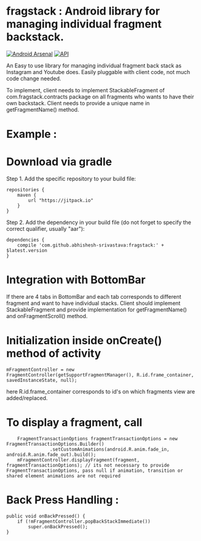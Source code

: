 # fragstack :  Android library for managing individual fragment backstack. 

[![Android Arsenal]( https://img.shields.io/badge/Android%20Arsenal-fragstack-green.svg?style=flat )]( https://android-arsenal.com/details/1/6990 ) [![API](https://img.shields.io/badge/API-15%2B-brightgreen.svg?style=flat)](https://android-arsenal.com/api?level=15)


An Easy to use library for managing individual fragment back stack as Instagram and Youtube does.
Easily pluggable with client code, not much code change needed.

To implement, client needs to implement StackableFragment of com.fragstack.contracts package on all fragments who wants to have their own backstack.
Client needs to provide a unique name in getFragmentName() method.

# Example : 
# Download via gradle
Step 1. Add the specific repository to your build file:

    repositories {
        maven {
            url "https://jitpack.io"
        }
    }

Step 2. Add the dependency in your build file (do not forget to specify the correct qualifier, usually "aar"):

    dependencies {
        compile 'com.github.abhishesh-srivastava:fragstack:' + $latest.version
    }


# Integration with BottomBar
If there are 4 tabs in BottomBar and each tab corresponds to different fragment and want to have individual stacks. Client should implement StackableFragment and provide implementation for getFragmentName() and onFragmentScroll() method.

# Initialization inside onCreate() method of activity

    mFragmentController = new FragmentController(getSupportFragmentManager(), R.id.frame_container, savedInstanceState, null);

here R.id.frame_container corresponds to id's on which fragments view are added/replaced.

# To display a fragment, call

        FragmentTransactionOptions fragmentTransactionOptions = new FragmentTransactionOptions.Builder()
        			.setCustomAnimations(android.R.anim.fade_in, android.R.anim.fade_out).build();
        mFragmentController.displayFragment(fragment, fragmentTransactionOptions); // its not necessary to provide FragmentTransactionOptions, pass null if animation, transition or shared element animations are not required

# Back Press Handling :
    public void onBackPressed() {
        if (!mFragmentController.popBackStackImmediate())
            super.onBackPressed();
    }
